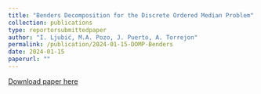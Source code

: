 ```yaml
---
title: "Benders Decomposition for the Discrete Ordered Median Problem"
collection: publications
type: reportorsubmittedpaper
author: "I. Ljubić, M.A. Pozo, J. Puerto, A. Torrejon"
permalink: /publication/2024-01-15-DOMP-Benders
date: 2024-01-15
paperurl: ""
---
```


[Download paper here](/docs/publications/DOMP-Benders.pdf)
